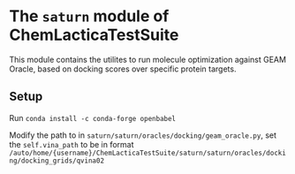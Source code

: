 # The `saturn` module of ChemLacticaTestSuite
This module contains the utilites to run molecule optimization against GEAM Oracle, based on docking scores over specific protein targets.

## Setup
Run `conda install -c conda-forge openbabel`

Modify the path to in `saturn/saturn/oracles/docking/geam_oracle.py`, set the
`self.vina_path` to be in format `/auto/home/{username}/ChemLacticaTestSuite/saturn/saturn/oracles/docking/docking_grids/qvina02`
